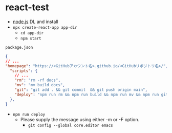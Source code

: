 # react-test

- [node.js](https://nodejs.org/en/) DL and install
- `npx create-react-app app-dir`
	- `cd app-dir`
	- `npm start`


`package.json`
```json
{
// ...
"homepage": "https://<GitHubアカウント名>.github.io/<GitHubリポジトリ名>/",
  "scripts": {
	// ...
    "rm": "rm -rf docs",
    "mv": "mv build docs",
    "git": "git add . && git commit  && git push origin main",
    "deploy": "npm run rm && npm run build && npm run mv && npm run git"
  },
}
```



- `npm run deploy`
	- Please supply the message using either -m or -F option.
		- `git config --global core.editor emacs`
